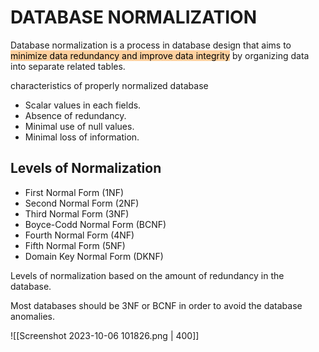 # DATABASE NORMALIZATION

Database normalization is a process in database design that aims to <mark style="background: #FFB86CA6;">minimize data redundancy and improve data integrity</mark> by organizing data into separate related tables.

characteristics of properly normalized database
- Scalar values in each fields.
- Absence of redundancy. 
- Minimal use of null values. 
- Minimal loss of information.

## Levels of Normalization

- First Normal Form (1NF) 
- Second Normal Form (2NF) 
- Third Normal Form (3NF) 
- Boyce-Codd Normal Form (BCNF) 
- Fourth Normal Form (4NF) 
- Fifth Normal Form (5NF) 
- Domain Key Normal Form (DKNF)

Levels of normalization based on the amount of redundancy in the database.

Most databases should be 3NF or BCNF in order to avoid the database anomalies.

![[Screenshot 2023-10-06 101826.png | 400]]


